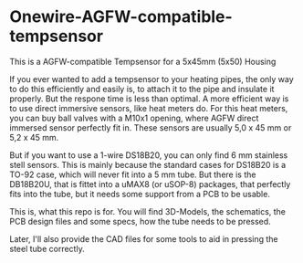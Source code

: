 # Onewire-AGFW-compatible-tempsensor

This is a AGFW-compatible Tempsensor for a 5x45mm (5x50) Housing

If you ever wanted to add a tempsensor to your heating pipes, the only way to do this efficiently and easily is, 
to attach it to the pipe and insulate it properly. But the respone time is less than optimal. A more efficient way
is to use direct immersive sensors, like heat meters do. For this heat meters, you can buy ball valves with a M10x1
opening, where AGFW direct immersed sensor perfectly fit in. These sensors are usually 5,0 x 45 mm or 5,2 x 45 mm.

But if you want to use a 1-wire DS18B20, you can only find 6 mm stainless stell sensors. This is mainly because the standard
cases for DS18B20 is a TO-92 case, which will never fit into a 5 mm tube. But there is the DB18B20U, that is fittet into a uMAX8 (or uSOP-8)
packages, that perfectly fits into the tube, but it needs some support from a PCB to be usable.

This is, what this repo is for. You will find 3D-Models, the schematics, the PCB design files and some specs, how the tube needs to be pressed.

Later, I'll also provide the CAD files for some tools to aid in pressing the steel tube correctly.
